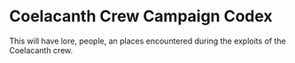 # Coelacanth Crew Campaign Codex

This will have lore, people, an places encountered during the exploits of the Coelacanth crew.